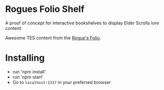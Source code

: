 # Rogues Folio Shelf
A proof of concept for interactive bookshelves to display Elder Scrolls lore content

Awesome TES content from the [Rogue's Folio](http://roguesfolio.tumblr.com/).

# Installing
* run 'npm install'
* run 'npm start'
* Go to `localhost:1337` in your preferred browser
